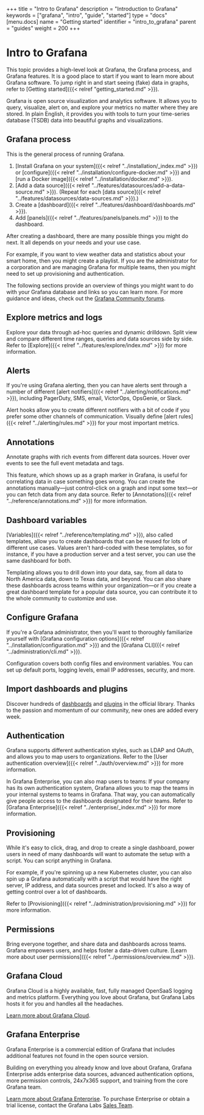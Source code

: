 +++
title = "Intro to Grafana"
description = "Introduction to Grafana"
keywords = ["grafana", "intro", "guide", "started"]
type = "docs"
[menu.docs]
name = "Getting started"
identifier = "intro_to_grafana"
parent = "guides"
weight = 200
+++

# Intro to Grafana

This topic provides a high-level look at Grafana, the Grafana process, and Grafana features. It is a good place to start if you want to learn more about Grafana software. To jump right in and start seeing (fake) data in graphs, refer to [Getting started]({{< relref "getting_started.md" >}}).


Grafana is open source visualization and analytics software. It allows you to query, visualize, alert on, and explore your metrics no matter where they are stored. In plain English, it provides you with tools to turn your time-series database (TSDB) data into beautiful graphs and visualizations.

## Grafana process

This is the general process of running Grafana.

1. [Install Grafana on your system]({{< relref "../installation/_index.md" >}}) or [configure]({{< relref "../installation/configure-docker.md" >}}) and [run a Docker image]({{< relref "../installation/docker.md" >}}).
1. [Add a data source]({{< relref "../features/datasources/add-a-data-source.md" >}}). (Repeat for each [data source]({{< relref "../features/datasources/data-sources.md" >}}).)
1. Create a [dashboard]({{< relref "../features/dashboard/dashboards.md" >}}).
1. Add [panels]({{< relref "../features/panels/panels.md" >}}) to the dashboard.

After creating a dashboard, there are many possible things you might do next. It all depends on your needs and your use case. 

For example, if you want to view weather data and statistics about your smart home, then you might create a playlist. If you are the administrator for a corporation and are managing Grafana for multiple teams, then you might need to set up provisioning and authentication.

The following sections provide an overview of things you might want to do with your Grafana database and links so you can learn more. For more guidance and ideas, check out the [Grafana Community forums](https://community.grafana.com/).

## Explore metrics and logs

Explore your data through ad-hoc queries and dynamic drilldown. Split view and compare different time ranges, queries and data sources side by side. Refer to [Explore]({{< relref "../features/explore/index.md" >}}) for more information.

## Alerts

If you're using Grafana alerting, then you can have alerts sent through a number of different [alert notifiers]({{< relref "../alerting/notifications.md" >}}), including PagerDuty, SMS, email, VictorOps, OpsGenie, or Slack. 

Alert hooks allow you to create different notifiers with a bit of code if you prefer some other channels of communication. Visually define [alert rules]({{< relref "../alerting/rules.md" >}}) for your most important metrics.

## Annotations

Annotate graphs with rich events from different data sources. Hover over events to see the full event metadata and tags.

This feature, which shows up as a graph marker in Grafana, is useful for correlating data in case something goes wrong. You can create the annotations manually—just control-click on a graph and input some text—or you can fetch data from any data source. Refer to [Annotations]({{< relref "../reference/annotations.md" >}}) for more information.

## Dashboard variables

[Variables]({{< relref "../reference/templating.md" >}}), also called templates, allow you to create dashboards that can be reused for lots of different use cases. Values aren't hard-coded with these templates, so for instance, if you have a production server and a test server, you can use the same dashboard for both. 

Templating allows you to drill down into your data, say, from all data to North America data, down to Texas data, and beyond. You can also share these dashboards across teams within your organization—or if you create a great dashboard template for a popular data source, you can contribute it to the whole community to customize and use.

## Configure Grafana

If you're a Grafana administrator, then you'll want to thoroughly familiarize yourself with [Grafana configuration options]({{< relref "../installation/configuration.md" >}}) and the [Grafana CLI]({{< relref "../administration/cli.md" >}}).

Configuration covers both config files and environment variables. You can set up default ports, logging levels, email IP addresses, security, and more.

## Import dashboards and plugins

Discover hundreds of [dashboards](https://grafana.com/grafana/dashboards) and [plugins](https://grafana.com/grafana/plugins) in the official library. Thanks to the passion and momentum of our community, new ones are added every week.

## Authentication

Grafana supports different authentication styles, such as LDAP and OAuth, and allows you to map users to organizations. Refer to the [User authentication overview]({{< relref "../auth/overview.md" >}}) for more information.

In Grafana Enterprise, you can also map users to teams: If your company has its own authentication system, Grafana allows you to map the teams in your internal systems to teams in Grafana. That way, you can automatically give people access to the dashboards designated for their teams. Refer to [Grafana Enterprise]({{< relref "../enterprise/_index.md" >}}) for more information.

## Provisioning

While it's easy to click, drag, and drop to create a single dashboard, power users in need of many dashboards will want to automate the setup with a script. You can script anything in Grafana. 

For example, if you're spinning up a new Kubernetes cluster, you can also spin up a Grafana automatically with a script that would have the right server, IP address, and data sources preset and locked. It's also a way of getting control over a lot of dashboards.

Refer to [Provisioning]({{< relref "../administration/provisioning.md" >}}) for more information.

## Permissions

Bring everyone together, and share data and dashboards across teams. Grafana empowers users, and helps foster a data-driven culture. [Learn more about user permissions]({{< relref "../permissions/overview.md" >}}).

## Grafana Cloud

Grafana Cloud is a highly available, fast, fully managed OpenSaaS logging and metrics platform. Everything you love about Grafana, but Grafana Labs hosts it for you and handles all the headaches.

[Learn more about Grafana Cloud](https://grafana.com/cloud/).

## Grafana Enterprise

Grafana Enterprise is a commercial edition of Grafana that includes additional features not found in the open source version.

Building on everything you already know and love about Grafana, Grafana Enterprise adds enterprise data sources, advanced authentication options, more permission controls, 24x7x365 support, and training from the core Grafana team.

[Learn more about Grafana Enterprise](https://grafana.com/enterprise). To purchase Enterprise or obtain a trial license, contact the Grafana Labs [Sales Team](https://grafana.com/contact?about=support&topic=Grafana%20Enterprise).
